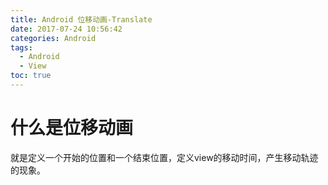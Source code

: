 ```yaml
---
title: Android 位移动画-Translate
date: 2017-07-24 10:56:42
categories: Android
tags:
  - Android
  - View
toc: true
---
```


# 什么是位移动画
  就是定义一个开始的位置和一个结束位置，定义view的移动时间，产生移动轨迹的现象。
